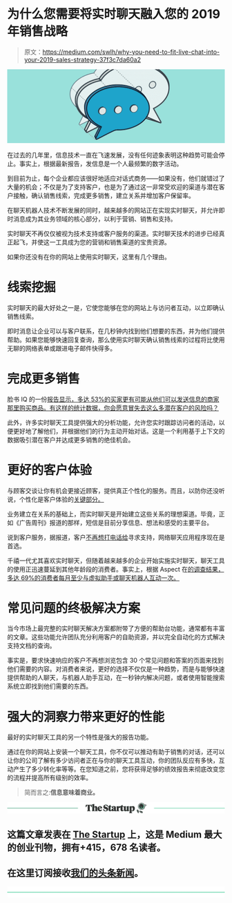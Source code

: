 # 为什么您需要将实时聊天融入您的 2019 年销售战略

> 原文：<https://medium.com/swlh/why-you-need-to-fit-live-chat-into-your-2019-sales-strategy-37f3c7da60a2>

![](img/889db8120d9e3e60f3e05f08c87ea100.png)

在过去的几年里，信息技术一直在飞速发展，没有任何迹象表明这种趋势可能会停止。事实上，根据最新报告，发信息是一个人最频繁的数字活动。

到目前为止，每个企业都应该很好地适应对话式商务——如果没有，他们就错过了大量的机会；不仅是为了支持客户，也是为了通过这一非常受欢迎的渠道与潜在客户接触，确认销售线索，完成更多销售，建立关系并增加客户保留率。

在聊天机器人技术不断发展的同时，越来越多的网站正在实现实时聊天，并允许即时消息成为其业务领域的核心部分，以利于营销、销售和支持。

实时聊天不再仅仅被视为技术支持或客户服务的渠道。实时聊天技术的进步已经真正起飞，并使这一工具成为您的营销和销售渠道的宝贵资源。

如果你还没有在你的网站上使用实时聊天，这里有几个理由。

# 线索挖掘

实时聊天的最大好处之一是，它使您能够在您的网站上与访问者互动，以立即确认销售线索。

即时消息让企业可以与客户联系，在几秒钟内找到他们想要的东西，并为他们提供帮助。如果您能够快速回复查询，那么使用实时聊天确认销售线索的过程将比使用无聊的网络表单或跟进电子邮件快得多。

# 完成更多销售

脸书 IQ 的一份[报告显示，多达 53%的买家更有可能从他们可以发送信息的商家那里购买商品。有这样的统计数据，你会愿意冒失去这么多潜在客户的风险吗？](https://fbinsights.files.wordpress.com/2016/08/facebookiq_messenger_booklet1.pdf)

此外，许多实时聊天工具提供强大的分析功能，允许您实时跟踪访问者的活动，以便更好地了解他们，并根据他们的行为主动开始对话。这是一个利用基于上下文的数据吸引潜在客户并达成更多销售的绝佳机会。

# 更好的客户体验

与顾客交谈让你有机会更接近顾客，提供真正个性化的服务。而且，以防你还没听说，个性化是客户体验的[关键部分。](https://econsultancy.com/12-stats-that-prove-why-personalisation-is-so-important/)

业务建立在关系的基础上，而实时聊天是开始建立这些关系的理想渠道。毕竟，正如《广告周刊》报道的那样，短信是目前分享信息、想法和感受的主要平台。

说到客户服务，据报道，客户[不再想打电话给](https://go.forrester.com/blogs/16-03-03-your_customers_dont_want_to_call_you_for_support/)寻求支持，网络聊天应用程序现在是首选。

千禧一代尤其喜欢实时聊天，但随着越来越多的企业开始实施实时聊天，聊天工具的使用正迅速蔓延到其他年龄段的消费者。事实上，根据 Aspect 在[的调查结果，多达 69%的消费者每月至少与虚拟助手或聊天机器人互动一次。](https://www.aspect.com/globalassets/2016-aspect-consumer-experience-index-survey_index-results-final.pdf)

# 常见问题的终极解决方案

当今市场上最完整的实时聊天解决方案都附带了方便的帮助台功能，通常都有丰富的文章。这些功能允许团队充分利用客户的自助资源，并以完全自动化的方式解决支持文档的查询。

事实是，要求快速响应的客户不再想浏览包含 30 个常见问题和答案的页面来找到他们需要的内容。对消费者来说，更好的选择不仅仅是一种趋势，而是与能够快速提供帮助的人聊天，与机器人助手互动，在一秒钟内解决问题，或者使用智能搜索系统立即找到他们需要的东西。

# 强大的洞察力带来更好的性能

最好的实时聊天工具的另一个特性是强大的报告功能。

通过在你的网站上安装一个聊天工具，你不仅可以推动有助于销售的对话，还可以让你的公司了解有多少访问者正在与你的聊天工具互动，你的团队反应有多快，互动产生了多少转化率等等。在您知道之前，您将获得足够的绩效报告来彻底改变您的流程并提高所有级别的效率。

> 简而言之:**信息意味着商业。**

[![](img/308a8d84fb9b2fab43d66c117fcc4bb4.png)](https://medium.com/swlh)

## 这篇文章发表在 [The Startup](https://medium.com/swlh) 上，这是 Medium 最大的创业刊物，拥有+415，678 名读者。

## 在这里订阅接收[我们的头条新闻](http://growthsupply.com/the-startup-newsletter/)。

[![](img/b0164736ea17a63403e660de5dedf91a.png)](https://medium.com/swlh)